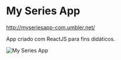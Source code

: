 # My Series App

<a href="http://myseriesapp-com.umbler.net/" target="_blank">http://myseriesapp-com.umbler.net/</a>


App criado com ReactJS para fins didáticos.

<img src="https://wallpapercave.com/wp/wp1839581.jpg" alt="My Series App" />
